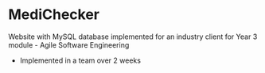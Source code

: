 # MediChecker
Website with MySQL database implemented for an industry client for Year 3 module - Agile Software Engineering
- Implemented in a team over 2 weeks
